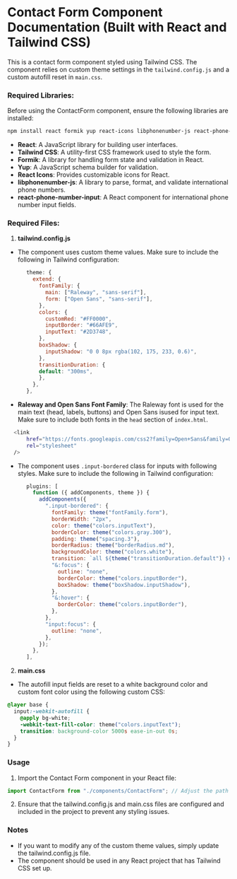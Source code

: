 # Contact Form Component Documentation (Built with React and Tailwind CSS)

This is a contact form component styled using Tailwind CSS. The component relies on custom theme settings in the `tailwind.config.js` and a custom autofill reset in `main.css`.

### Required Libraries:

Before using the ContactForm component, ensure the following libraries are installed:

```bash
npm install react formik yup react-icons libphonenumber-js react-phone-number-input tailwindcss
```

- **React**: A JavaScript library for building user interfaces.
- **Tailwind CSS**: A utility-first CSS framework used to style the form.
- **Formik**: A library for handling form state and validation in React.
- **Yup**: A JavaScript schema builder for validation.
- **React Icons**: Provides customizable icons for React.
- **libphonenumber-js**: A library to parse, format, and validate international phone numbers.
- **react-phone-number-input**: A React component for international phone number input fields.

### Required Files:

1.  **tailwind.config.js**

- The component uses custom theme values. Make sure to include the following in Tailwind configuration:

```javascript
      theme: {
        extend: {
          fontFamily: {
            main: ["Raleway", "sans-serif"],
            form: ["Open Sans", "sans-serif"],
          },
          colors: {
            customRed: "#FF0000",
            inputBorder: "#66AFE9",
            inputText: "#2D3748",
          },
          boxShadow: {
            inputShadow: "0 0 8px rgba(102, 175, 233, 0.6)",
          },
          transitionDuration: {
          default: "300ms",
          },
        },
      },
```

- **Raleway and Open Sans Font Family**: The Raleway font is used for the main text (head, labels, buttons) and Open Sans isused for input text. Make sure to include both fonts in the `head` section of `index.html`.

```bash
  <link
      href="https://fonts.googleapis.com/css2?family=Open+Sans&family=Orbitron&family=Raleway:wght@100..900&display=swap"
      rel="stylesheet"
  />
```

- The component uses `.input-bordered` class for inputs with following styles. Make sure to include the following in Tailwind configuration:

```javascript
      plugins: [
        function ({ addComponents, theme }) {
          addComponents({
            ".input-bordered": {
              fontFamily: theme("fontFamily.form"),
              borderWidth: "2px",
              color: theme("colors.inputText"),
              borderColor: theme("colors.gray.300"),
              padding: theme("spacing.3"),
              borderRadius: theme("borderRadius.md"),
              backgroundColor: theme("colors.white"),
              transition: `all ${theme("transitionDuration.default")} ease`,
              "&:focus": {
                outline: "none",
                borderColor: theme("colors.inputBorder"),
                boxShadow: theme("boxShadow.inputShadow"),
              },
              "&:hover": {
                borderColor: theme("colors.inputBorder"),
              },
            },
            "input:focus": {
              outline: "none",
            },
          });
        },
      ],
```

2.  **main.css**

- The autofill input fields are reset to a white background color and custom font color using the following custom CSS:

```css
@layer base {
  input:-webkit-autofill {
    @apply bg-white;
    -webkit-text-fill-color: theme("colors.inputText");
    transition: background-color 5000s ease-in-out 0s;
  }
}
```

### Usage

1. Import the Contact Form component in your React file:

```javascript
import ContactForm from "./components/ContactForm"; // Adjust the path as needed
```

2. Ensure that the tailwind.config.js and main.css files are configured and included in the project to prevent any styling issues.

### Notes

- If you want to modify any of the custom theme values, simply update the tailwind.config.js file.
- The component should be used in any React project that has Tailwind CSS set up.
